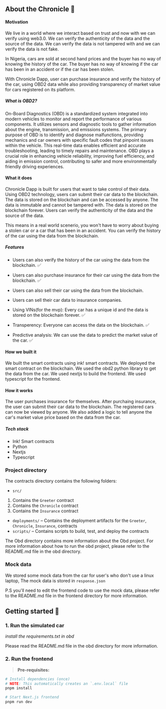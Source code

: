 

## About the Chronicle  📖

#### Motivation

We live in a world where we interact based on trust and now with we can verify using web3.0. We can verify the authenticity of the data and the source of the data. We can verify the data is not tampered with and we can verify the data is not fake.

In Nigeria, cars are sold at second hand prices and the buyer has no way of knowing the history of the car. The buyer has no way of knowing if the car has been in an accident or if the car has been stolen. 

With Chronicle Dapp, user can purchase insurance and verify the history of the car, using OBD2 data while also providing transparency of market value for cars registered on its platform.

##### What is OBD2?

On-Board Diagnostics (OBD) is a standardized system integrated into modern vehicles to monitor and report the performance of various components. It utilizes sensors and diagnostic tools to gather information about the engine, transmission, and emissions systems. The primary purpose of OBD is to identify and diagnose malfunctions, providing mechanics and car owners with specific fault codes that pinpoint issues within the vehicle. This real-time data enables efficient and accurate troubleshooting, leading to timely repairs and maintenance. OBD plays a crucial role in enhancing vehicle reliability, improving fuel efficiency, and aiding in emission control, contributing to safer and more environmentally friendly driving experiences.



#### What it does

Chronicle Dapp is built for users that want to take control of their data. Using OBD2 technology, users can submit their car data to the blockchain. The data is stored on the blockchain and can be accessed by anyone. The data is immutable and cannot be tampered with. The data is stored on the blockchain forever. Users can verify the authenticity of the data and the source of the data. 

This means in a real world scenerio, you won't have to worry about buying a stolen car or a car that has been in an accident. You can verify the history of the car using the data from the blockchain.


##### Features

- Users can also verify the history of the car using the data from the blockchain. ✅ 

- Users can also purchase insurance for their car using the data from the blockchain. ✅  

- Users can also sell their car using the data from the blockchain. 

- Users can sell their car data to insurance companies. 

- Using VINs(for the mvp): Every car has a unique id and the data is stored on the blockchain forever. ✅

- Transperency: Everyone can access the data on the blockchain. ✅

- Predictive analysis: We can use the data to predict the market value of the car. ✅



#### How we built it

We built the smart contracts using ink! smart contracts. We deployed the smart contract on the blockchain. We used the obd2 python library to get the data from the car. We used nextjs to build the frontend. We used typescript for the frontend. 


#### How it works

The user purchases insurance for themselves. After purchaing insurance, the user can submit their car data to the blockchain. The registered cars can now be viewed by anyone. We also added a logic to tell anyone the car's market value price based on the data from the car.   

##### Tech stack

- Ink! Smart contracts
- Python
- Nextjs
- Typescript

### Project directory

The contracts directory contains the following folders:
- `src/`
 1. Contains the `Greeter` contract
 2. Contains the `Chronicle` contract
 3. Contains the `Insurance` contract

- `deployments/` – Contains the deployment artifacts for the `Greeter`, `Chronicle`, `Insurance`, contracts
- `scripts/` – Contains scripts to build, test, and deploy the contracts

The Obd directory contains more information about the Obd project. For more information about how to run the obd project, please refer to the README.md file in the obd directory.


### Mock data

We stored some mock data from the car for user's who don't use a linux laptop, The mock data is stored in `response.json`

P.S you'll need to edit the frontend code to use the mock data, please refer to the README.md file in the frontend directory for more information.


## Getting started 🚀



### 1. Run the simulated car
   *install the requirements.txt in obd*

   Please read the README.md file in the obd directory for more information.


### 2. Run the frontend


> **Pre-requisites:**


```bash
# Install dependencies (once)
# NOTE: This automatically creates an `.env.local` file
pnpm install

# Start Next.js frontend
pnpm run dev



